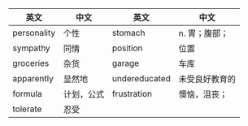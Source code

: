 | 英文        | 中文       | 英文          | 中文           |
| ----------- | ---------- | ------------- | -------------- |
| personality | 个性       | stomach       | n. 胃；腹部；  |
| sympathy    | 同情       | position      | 位置           |
| groceries   | 杂货       | garage        | 车库           |
| apparently  | 显然地     | undereducated | 未受良好教育的 |
| formula     | 计划，公式 | frustration   | 懊恼，沮丧；   |
| tolerate    | 忍受       |               |                |


